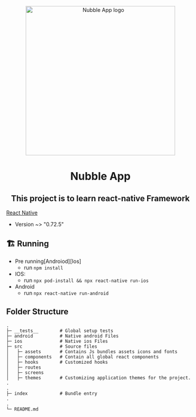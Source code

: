 <p align="center">
  <img
    width="400"
    src="src/assets/icons/logo-black.svg" 
    alt="Nubble App logo" />
</p>

<h1 align="center">
 Nubble App
</h1>

<h2 align="center">
 This project is to learn react-native Framework
</h2>

[React Native](https://reactnative.dev/)

- Version ~> "0.72.5"

## 🏗 Running

- Pre running[Androiod][Ios]
  - run `npm install`
- IOS:
  - run `npx pod-install && npx react-native run-ios`
- Android
  - run `npx react-native run-android`

## Folder Structure

```plaintext
.
├─ __tests__        # Global setup tests
├─ android          # Native android Files
├─ ios              # Native ios Files
├─ src              # Source files
│   ├─ assets       # Contains Js bundles assets icons and fonts
│   ├─ components   # Contain all global react components
│   ├─ hooks        # Customized hooks
│   ├─ routes
│   ├─ screens
│   ├─ themes       # Customizing application themes for the project.
.
.
├─ index            # Bundle entry
.
.
└─ README.md
```

